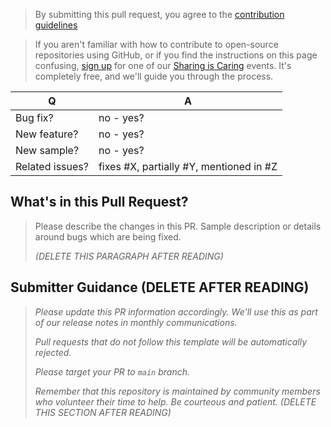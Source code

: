 > By submitting this pull request, you agree to the [contribution guidelines](https://github.com/pnp/sp-dev-fx-webparts/blob/main/CONTRIBUTING.md)

> If you aren't familiar with how to contribute to open-source repositories using GitHub, or if you find the instructions on this page confusing, [sign up](https://forms.office.com/Pages/ResponsePage.aspx?id=KtIy2vgLW0SOgZbwvQuRaXDXyCl9DkBHq4A2OG7uLpdUREZVRDVYUUJLT1VNRDM4SjhGMlpUNzBORy4u) for one of our [Sharing is Caring](https://pnp.github.io/sharing-is-caring/#pnp-sic-events) events. It's completely free, and we'll guide you through the process.


|        Q        |                    A                    |
| --------------- | --------------------------------------- |
| Bug fix?        | no - yes?                               |
| New feature?    | no - yes?                               |
| New sample?     | no - yes?                               |
| Related issues? | fixes #X, partially #Y, mentioned in #Z |

## What's in this Pull Request?

> Please describe the changes in this PR. Sample description or details around bugs which are being fixed.
> 
> _(DELETE THIS PARAGRAPH AFTER READING)_

## Submitter Guidance (DELETE AFTER READING)
> 
> *Please update this PR information accordingly. We'll use this as part of our release notes in monthly communications.*
>
> *Pull requests that do not follow this template will be automatically rejected.*
> 
> *Please target your PR to `main` branch.*
>
> *Remember that this repository is maintained by community members who volunteer their time to help. Be courteous and patient.*
> _(DELETE THIS SECTION AFTER READING)_


